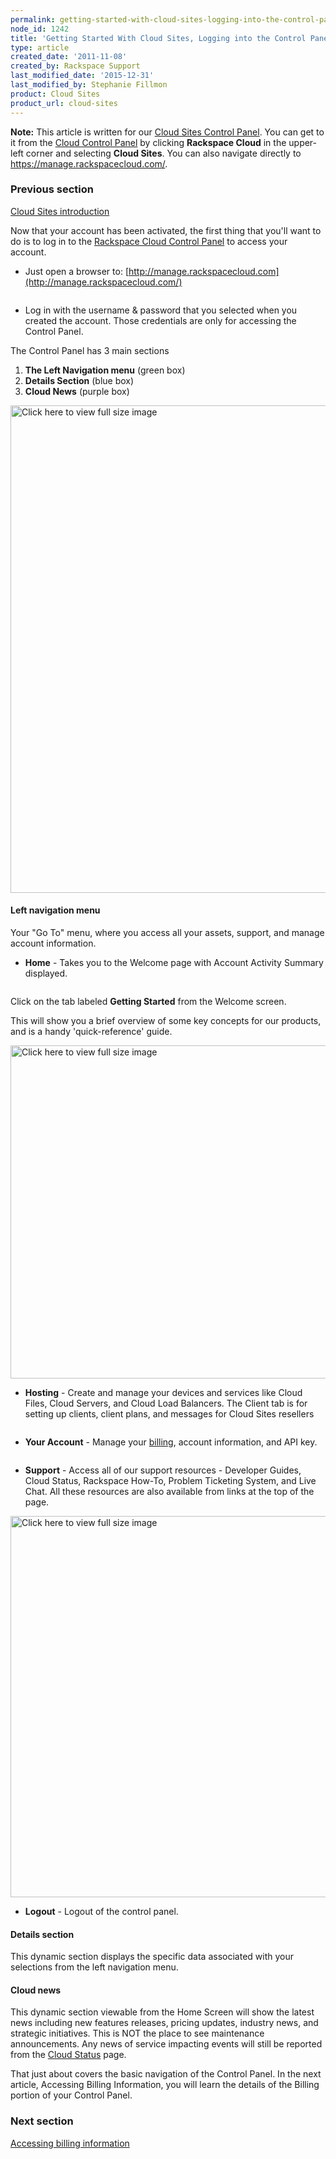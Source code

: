```yaml
---
permalink: getting-started-with-cloud-sites-logging-into-the-control-panel/
node_id: 1242
title: 'Getting Started With Cloud Sites, Logging into the Control Panel'
type: article
created_date: '2011-11-08'
created_by: Rackspace Support
last_modified_date: '2015-12-31'
last_modified_by: Stephanie Fillmon
product: Cloud Sites
product_url: cloud-sites
---
```


**Note:** This article is written for our [Cloud Sites Control Panel](https://manage.rackspacecloud.com/). You can get to it from the [Cloud Control Panel](https://mycloud.rackspace.com) by clicking **Rackspace Cloud** in the upper-left corner and selecting **Cloud Sites**. You can also navigate directly to <https://manage.rackspacecloud.com/>.

### Previous section

[Cloud Sites introduction](/how-to/cloud-sites)

Now that your account has been activated, the first thing that you'll
want to do is to log in to the [Rackspace Cloud Control Panel](http://manage.rackspacecloud.com/) to access your account.

-   Just open a browser to:
     [http://manage.rackspacecloud.com](http://manage.rackspacecloud.com/)

  <img src="http://c739518.r18.cf2.rackcdn.com/login2.png" alt="" />

-   Log in with the username & password that you selected when you
    created the account. Those credentials are only for accessing the
    Control Panel.

The Control Panel has 3 main sections

1.  **The Left Navigation menu** (green box)
2.  **Details Section** (blue box)
3.  **Cloud News** (purple box)

[<img src="http://c739518.r18.cf2.rackcdn.com/CP3Colors2.png" title="Click here to view full size image" alt="Click here to view full size image" width="1463" height="780" />](http://c739518.r18.cf2.rackcdn.com/CP3Colors2.png)

#### Left navigation menu

Your "Go To" menu, where you access all your assets, support, and manage
account information.

-   **Home** - Takes you to the Welcome page with Account Activity
    Summary displayed.

  <img src="http://c739518.r18.cf2.rackcdn.com/gettingstartedhighlight.png" alt="" />

  Click on the tab labeled **Getting Started** from the Welcome screen.

  This will show you a brief overview of some key concepts for our
products, and is a handy 'quick-reference' guide.

  [<img src="http://c806394.r94.cf2.rackcdn.com/gettingstarted.png" title="Click here to view full size image" alt="Click here to view full size image" width="1248" height="533" />](http://c806394.r94.cf2.rackcdn.com/gettingstarted.png)

-   **Hosting** - Create and manage your devices and services like Cloud
    Files, Cloud Servers, and Cloud Load Balancers.  The Client tab is
    for setting up clients, client plans, and messages for Cloud Sites
    resellers

  <img src="http://c806394.r94.cf2.rackcdn.com/hosting.png" alt="" />

-   **Your Account** - Manage
    your [billing](/how-to/billing-services-overview),
    account information, and API key.

  <img src="http://c739518.r18.cf2.rackcdn.com/YourAccount.png" alt="" />

-   **Support** - Access all of our support resources - Developer
    Guides, Cloud Status, Rackspace How-To, Problem Ticketing System,
    and Live Chat.  All these resources are also available from links at
    the top of the page.

  [<img src="http://c739518.r18.cf2.rackcdn.com/Support.png" title="Click here to view full size image" alt="Click here to view full size image" width="1340" height="610" />](http://c739518.r18.cf2.rackcdn.com/Support.png)

-   **Logout** - Logout of the control panel.

#### Details section

This dynamic section displays the specific data associated with your
selections from the left navigation menu.

#### Cloud news

This dynamic section viewable from the Home Screen will show the latest
news including new features releases, pricing updates, industry news,
and strategic initiatives. This is NOT the place to see maintenance
announcements.  Any news of service impacting events will still be
reported from the [Cloud Status](http://status.rackspacecloud.com/) page.

That just about covers the basic navigation of the Control Panel. In
the next article, Accessing Billing Information, you will learn the
details of the Billing portion of your Control Panel.

### Next section

[Accessing billing information](/how-to/getting-started-with-cloud-sites-accessing-billing-information)
